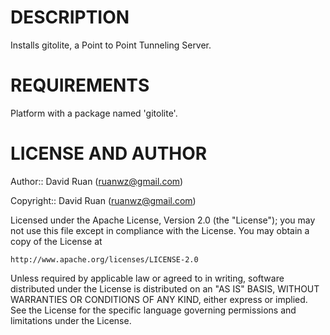 DESCRIPTION
===========

Installs gitolite, a Point to Point Tunneling Server.

REQUIREMENTS
============

Platform with a package named 'gitolite'.

LICENSE AND AUTHOR
==================

Author:: David Ruan (<ruanwz@gmail.com>)

Copyright:: David Ruan (<ruanwz@gmail.com>)

Licensed under the Apache License, Version 2.0 (the "License");
you may not use this file except in compliance with the License.
You may obtain a copy of the License at

    http://www.apache.org/licenses/LICENSE-2.0

Unless required by applicable law or agreed to in writing, software
distributed under the License is distributed on an "AS IS" BASIS,
WITHOUT WARRANTIES OR CONDITIONS OF ANY KIND, either express or implied.
See the License for the specific language governing permissions and
limitations under the License.
